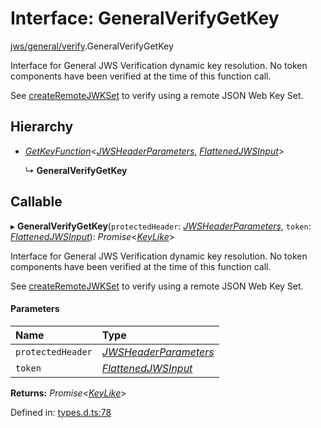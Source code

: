 # Interface: GeneralVerifyGetKey

[jws/general/verify](../modules/jws_general_verify.md).GeneralVerifyGetKey

Interface for General JWS Verification dynamic key resolution.
No token components have been verified at the time of this function call.

See [createRemoteJWKSet](../functions/jwks_remote.createremotejwkset.md#function-createremotejwkset)
to verify using a remote JSON Web Key Set.

## Hierarchy

- [*GetKeyFunction*](types.getkeyfunction.md)<[*JWSHeaderParameters*](types.jwsheaderparameters.md), [*FlattenedJWSInput*](types.flattenedjwsinput.md)\>

  ↳ **GeneralVerifyGetKey**

## Callable

▸ **GeneralVerifyGetKey**(`protectedHeader`: [*JWSHeaderParameters*](types.jwsheaderparameters.md), `token`: [*FlattenedJWSInput*](types.flattenedjwsinput.md)): *Promise*<[*KeyLike*](../types/types.keylike.md)\>

Interface for General JWS Verification dynamic key resolution.
No token components have been verified at the time of this function call.

See [createRemoteJWKSet](../functions/jwks_remote.createremotejwkset.md#function-createremotejwkset)
to verify using a remote JSON Web Key Set.

#### Parameters

| Name | Type |
| :------ | :------ |
| `protectedHeader` | [*JWSHeaderParameters*](types.jwsheaderparameters.md) |
| `token` | [*FlattenedJWSInput*](types.flattenedjwsinput.md) |

**Returns:** *Promise*<[*KeyLike*](../types/types.keylike.md)\>

Defined in: [types.d.ts:78](https://github.com/panva/jose/blob/v3.12.3/src/types.d.ts#L78)
